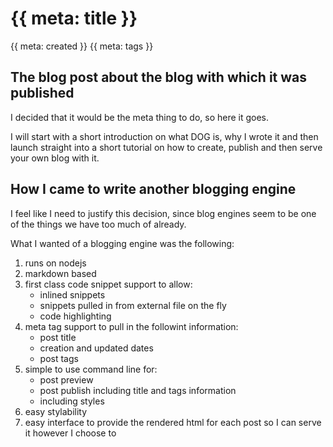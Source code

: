# {{ meta: title }}

{{ meta: created }}
{{ meta: tags }}

## The blog post about the blog with which it was published

I decided that it would be the meta thing to do, so here it goes.

I will start with a short introduction on what DOG is, why I wrote it and then
launch straight into a short tutorial on how to create, publish and then serve your own blog with it.

## How I came to write another blogging engine

I feel like I need to justify this decision, since blog engines seem to be one of the things we have too much of already.

What I wanted of a blogging engine was the following:

1. runs on nodejs
2. markdown based
3. first class code snippet support to allow:
    - inlined snippets
    - snippets pulled in from external file on the fly
    - code highlighting
4. meta tag support to pull in the followint information:
    - post title
    - creation and updated dates
    - post tags
5. simple to use command line for:
    - post preview
    - post publish including title and tags information
    - including styles
6. easy stylability
7. easy interface to provide the rendered html for each post so I can serve it however I choose to


